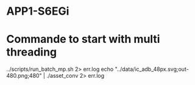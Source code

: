 # APP1-S6EGi
# Commande to start with multi threading
../scripts/run_batch_mp.sh 2> err.log 
echo "../data/ic_adb_48px.svg;out-480.png;480" | ./asset_conv 2> err.log
